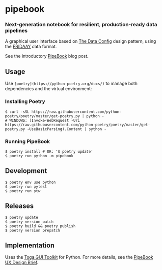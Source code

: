 # pipebook
### Next-generation notebook for resilient, production-ready data pipelines

A graphical user interface based on [The Data Config](https://benn.substack.com/p/the-data-config) design pattern, using the [FRIDAAY](https://github.com/TheSwanFactory/fridaay) data format.

See the introductory [PipeBook](https://ihack.us/2022/06/30/pipebook-yml-reimagining-notebooks-as-resilient-data-pipelines/) blog post.

## Usage

Use `[poetry](https://python-poetry.org/docs/)` to manage both dependencies and the virtual environment:

### Installing Poetry

```
$ curl -sSL https://raw.githubusercontent.com/python-poetry/poetry/master/get-poetry.py | python -
# WINDOWS: (Invoke-WebRequest -Uri https://raw.githubusercontent.com/python-poetry/poetry/master/get-poetry.py -UseBasicParsing).Content | python -
```

### Running PipeBook

```
$ poetry install # OR: '$ poetry update'
$ poetry run python -m pipebook
```
## Development

```
$ poetry env use python
$ poetry run pytest
$ poetry run ptw
```

## Releases
```
$ poetry update
$ poetry version patch
$ poetry build && poetry publish
$ poetry version prepatch
```

## Implementation

Uses the [Toga GUI Toolkit](https://toga.readthedocs.io/en/latest/index.html) for Python. For more details, see the [PipeBook UX Design Brief](https://ihack.us/2022/07/09/pipebook-ux-design-brief/).
